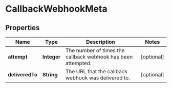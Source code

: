 

# CallbackWebhookMeta


## Properties

| Name | Type | Description | Notes |
|------------ | ------------- | ------------- | -------------|
|**attempt** | **Integer** | The number of times the callback webhook has been attempted. |  [optional] |
|**deliveredTo** | **String** | The URL that the callback webhook was delivered to. |  [optional] |



